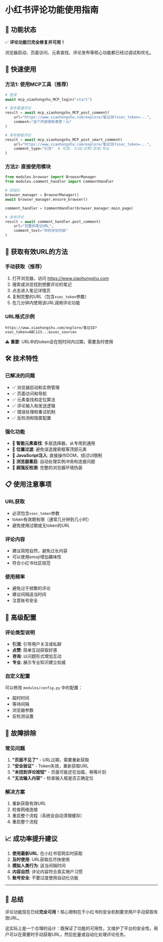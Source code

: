 # 小红书评论功能使用指南

## 🎉 功能状态
✅ **评论功能已完全修复并可用！**

浏览器启动、页面访问、元素查找、评论发布等核心功能都已经过调试和优化。

## 🚀 快速使用

### 方法1: 使用MCP工具（推荐）

```python
# 登录
await mcp_xiaohongshu_MCP_login("start")

# 发布普通评论
result = await mcp_xiaohongshu_MCP_post_comment(
    url="https://www.xiaohongshu.com/explore/笔记ID?xsec_token=...",
    comment="这个内容很有意思！👍"
)

# 发布智能评论
result = await mcp_xiaohongshu_MCP_post_smart_comment(
    url="https://www.xiaohongshu.com/explore/笔记ID?xsec_token=...",
    comment_type="引流"  # 可选: 引流/点赞/咨询/专业
)
```

### 方法2: 直接使用模块

```python
from modules.browser import BrowserManager
from modules.comment_handler import CommentHandler

# 初始化
browser_manager = BrowserManager()
await browser_manager.ensure_browser()

comment_handler = CommentHandler(browser_manager.main_page)

# 发布评论
result = await comment_handler.post_comment(
    url="完整的笔记URL",
    comment_text="你的评论内容"
)
```

## 🔑 获取有效URL的方法

### 手动获取（推荐）
1. 打开浏览器，访问 https://www.xiaohongshu.com
2. 搜索或浏览找到想要评论的笔记
3. 点击进入笔记详情页
4. 复制完整的URL（包含`xsec_token`参数）
5. 在几分钟内使用该URL调用评论功能

### URL格式示例
```
https://www.xiaohongshu.com/explore/笔记ID?xsec_token=ABC123...&xsec_source=
```

⚠️ **重要**: URL中的token会在短时间内过期，需要及时使用

## 🛠️ 技术特性

### 已解决的问题
- ✅ 浏览器启动和实例管理
- ✅ 页面访问和导航
- ✅ 元素查找和定位算法
- ✅ 评论输入和发送逻辑
- ✅ 错误处理和重试机制
- ✅ 反检测和隐匿配置

### 强化功能
- 🔧 **智能元素查找**: 多层选择器，从专用到通用
- 🔧 **位置过滤**: 避免误选搜索框等顶部元素
- 🔧 **JavaScript注入**: 直接操作DOM，绕过UI限制
- 🔧 **浏览器重启**: 自动处理实例冲突和连接问题
- 🔧 **超强反检测**: 完整的浏览器环境伪装

## 📋 使用注意事项

### URL获取
- 必须包含`xsec_token`参数
- token有效期有限（通常几分钟到几小时）
- 避免使用过期或无token的URL

### 评论内容
- 建议简短自然，避免过长内容
- 可以使用emoji增加趣味性
- 符合小红书社区规范

### 使用频率
- 避免过于频繁的评论
- 建议间隔适当时间
- 注意账号安全

## 🔧 高级配置

### 评论类型说明
- **引流**: 引导用户关注或私聊
- **点赞**: 简单互动获取好感  
- **咨询**: 以问题形式增加互动
- **专业**: 展示专业知识建立权威

### 自定义配置
可以修改 `modules/config.py` 中的配置：
- 超时时间
- 等待间隔
- 浏览器参数
- 反检测设置

## 🐛 故障排除

### 常见问题
1. **"页面不见了"** - URL过期，需要重新获取
2. **"安全验证"** - Token失效，重新获取URL
3. **"未找到评论按钮"** - 页面可能还在加载，稍等片刻
4. **"无法输入内容"** - 检查输入框是否正确定位

### 解决方案
1. 重新获取有效URL
2. 检查网络连接
3. 重启整个流程（系统会自动清理缓存）
4. 重启整个流程

## 📈 成功率提升建议

1. **使用最新URL**: 在小红书官网实时获取
2. **及时使用**: URL获取后尽快使用
3. **模拟人类行为**: 适当间隔时间
4. **内容自然**: 评论内容符合真实用户习惯
5. **账号安全**: 不要过度使用自动化功能

---

## 🎯 总结

评论功能现在已经**完全可用**！核心限制在于小红书的安全机制要求用户手动获取有效URL。

这实际上是一个合理的设计：既保证了功能的可用性，又维护了平台的安全性。用户可以在需要时手动获取URL，然后批量或自动化处理评论任务。 